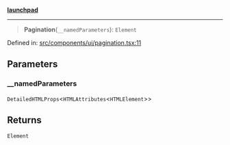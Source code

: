 [**launchpad**](index.md)

***

> **Pagination**(`__namedParameters`): `Element`

Defined in: [src/components/ui/pagination.tsx:11](https://github.com/victorbratov/launchpad/blob/3cec89d9fa4be2794c552b4b2e488c08b6798868/src/components/ui/pagination.tsx#L11)

## Parameters

### \_\_namedParameters

`DetailedHTMLProps`\<`HTMLAttributes`\<`HTMLElement`\>\>

## Returns

`Element`
